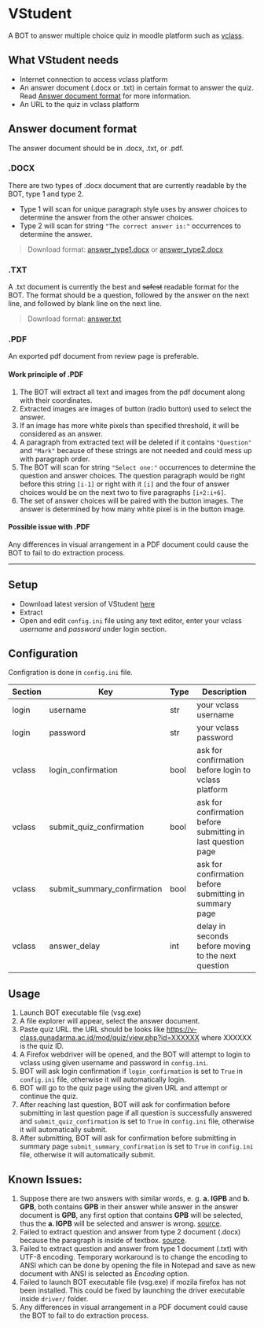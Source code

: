 # VStudent
A BOT to answer multiple choice quiz in moodle platform such as [vclass](https://v-class.gunadarma.ac.id).

## What VStudent needs
* Internet connection to access vclass platform
* An answer document (.docx or .txt) in certain format to answer the quiz. Read [Answer document format](#answer-document-format) for more information.
* An URL to the quiz in vclass platform

## Answer document format
The answer document should be in .docx, .txt, or .pdf.
### .DOCX
There are two types of .docx document that are currently readable by the BOT, type 1 and type 2.
* Type 1 will scan for unique paragraph style uses by answer choices to determine the answer from the other answer choices.
* Type 2 will scan for string `"The correct answer is:"` occurrences to determine the answer.

> Download format: [answer_type1.docx](https://docs.google.com/document/d/1-GwvMs6aSkNMY6Z2COR7HGlMhGBZqU2j/edit?usp=sharing&ouid=106238154602768730311&rtpof=true&sd=true) or [answer_type2.docx](https://docs.google.com/document/d/120Jpxo3lEEIkZEN2SIiSlxXh1xxdYgnb/edit?usp=sharing&ouid=106238154602768730311&rtpof=true&sd=true)

### .TXT
A .txt document is currently the best and ~~safest~~ readable format for the BOT. The format should be a question, followed by the answer on the next line, and followed by blank line on the next line.
> Download format: [answer.txt](https://drive.google.com/file/d/1mC8Qsa6CcodoxLC1RIfUmcUC2B7HLEN8/view?usp=sharing)

### .PDF
An exported pdf document from review page is preferable.
#### Work principle of .PDF
1. The BOT will extract all text and images from the pdf document along with their coordinates.
2. Extracted images are images of button (radio button) used to select the answer.
3. If an image has more white pixels than specified threshold, it will be considered as an answer.
4. A paragraph from extracted text will be deleted if it contains `"Question"` and `"Mark"` because of these strings are not needed and could mess up with paragraph order.
5. The BOT will scan for string `"Select one:"` occurrences to determine the question and answer choices. The question paragraph would be right before this string `[i-1]` or right with it `[i]` and the four of answer choices would be on the next two to five paragraphs `[i+2:i+6]`.
6. The set of answer choices will be paired with the button images. The answer is determined by how many white pixel is in the button image.

#### Possible issue with .PDF
Any differences in visual arrangement in a PDF document could cause the BOT to fail to do extraction process.

---
## Setup
* Download latest version of VStudent [here](https://github.com/SonicZedt/VStudent/releases)
* Extract
* Open and edit `config.ini` file using any text editor, enter your vclass _username_ and _password_ under login section.

## Configuration
Configration is done in `config.ini` file.

| Section | Key | Type | Description  |
| ------- | --- | ---- | ------ |
| login   | username | str | your vclass username |
| login   | password | str | your vclass password |
| vclass  | login_confirmation | bool | ask for confirmation before login to vclass platform |
| vclass  | submit_quiz_confirmation | bool | ask for confirmation before submitting in last question page |
| vclass  | submit_summary_confirmation | bool | ask for confirmation before submitting in summary page |
| vclass  | answer_delay | int | delay in seconds before moving to the next question |

## Usage
1. Launch BOT executable file (vsg.exe)
2. A file explorer will appear, select the answer document.
3. Paste quiz URL. the URL should be looks like https://v-class.gunadarma.ac.id/mod/quiz/view.php?id=XXXXXX where XXXXXX is the quiz ID.
4. A Firefox webdriver will be opened, and the BOT will attempt to login to vclass using given username and password in `config.ini`.
5. BOT will ask login confirmation if `login_confirmation` is set to `True` in `config.ini` file, otherwise it will automatically login.
6. BOT will go to the quiz page using the given URL and attempt or continue the quiz.
7. After reaching last question, BOT will ask for confirmation before submitting in last question page if all question is successfully answered and `submit_quiz_confirmation` is set to `True` in `config.ini` file, otherwise it will automatically submit.
8. After submitting, BOT will ask for confirmation before submitting in summary page `submit_summary_confirmation` is set to `True` in `config.ini` file, otherwise it will automatically submit.

## Known Issues:
1. Suppose there are two answers with similar words, e. g. __a. IGPB__ and __b. GPB__, both contains __GPB__ in their answer while answer in the answer document is __GPB__, any first option that contains __GPB__ will be selected, thus the __a. IGPB__ will be selected and answer is wrong. [source](https://github.com/SonicZedt/VStudent/blob/5168a4fe80cba582bc3e0634e064bb8fa61758f2/vclass.py#L193-L195).
2. Failed to extract question and answer from type 2 document (.docx) because the paragraph is inside of textbox. [source](https://github.com/SonicZedt/VStudent/blob/5168a4fe80cba582bc3e0634e064bb8fa61758f2/answer.py#L69-L72).
3. Failed to extract question and answer from type 1 document (.txt) with UTF-8 encoding. Temporary workaround is to change the encoding to ANSI which can be done by opening the file in Notepad and save as new document with ANSI is selected as _Encoding_ option.
4. Failed to launch BOT executable file (vsg.exe) if mozila firefox has not been installed. This could be fixed by launching the driver executable inside `driver/` folder.
5. Any differences in visual arrangement in a PDF document could cause the BOT to fail to do extraction process.